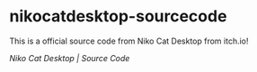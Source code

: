 # nikocatdesktop-sourcecode
This is a official source code from Niko Cat Desktop from itch.io!

*Niko Cat Desktop | Source Code*
